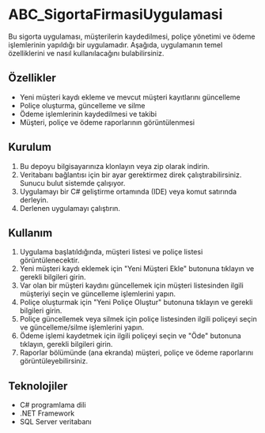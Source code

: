 # ABC_SigortaFirmasiUygulamasi
Bu sigorta uygulaması, müşterilerin kaydedilmesi, poliçe yönetimi ve ödeme işlemlerinin yapıldığı bir uygulamadır. Aşağıda, uygulamanın temel özelliklerini ve nasıl kullanılacağını bulabilirsiniz.

## Özellikler

- Yeni müşteri kaydı ekleme ve mevcut müşteri kayıtlarını güncelleme
- Poliçe oluşturma, güncelleme ve silme
- Ödeme işlemlerinin kaydedilmesi ve takibi
- Müşteri, poliçe ve ödeme raporlarının görüntülenmesi

## Kurulum

1. Bu depoyu bilgisayarınıza klonlayın veya zip olarak indirin.
2. Veritabanı bağlantısı için bir ayar gerektirmez direk çalıştırabilirsiniz. Sunucu bulut sistemde çalışıyor.
3. Uygulamayı bir C# geliştirme ortamında (IDE) veya komut satırında derleyin.
4. Derlenen uygulamayı çalıştırın.

## Kullanım

1. Uygulama başlatıldığında, müşteri listesi ve poliçe listesi görüntülenecektir.
2. Yeni müşteri kaydı eklemek için "Yeni Müşteri Ekle" butonuna tıklayın ve gerekli bilgileri girin.
3. Var olan bir müşteri kaydını güncellemek için müşteri listesinden ilgili müşteriyi seçin ve güncelleme işlemlerini yapın.
4. Poliçe oluşturmak için "Yeni Poliçe Oluştur" butonuna tıklayın ve gerekli bilgileri girin.
5. Poliçe güncellemek veya silmek için poliçe listesinden ilgili poliçeyi seçin ve güncelleme/silme işlemlerini yapın.
6. Ödeme işlemi kaydetmek için ilgili poliçeyi seçin ve "Öde" butonuna tıklayın, gerekli bilgileri girin.
7. Raporlar bölümünde (ana ekranda) müşteri, poliçe ve ödeme raporlarını görüntüleyebilirsiniz.

## Teknolojiler

- C# programlama dili
- .NET Framework
- SQL Server veritabanı
